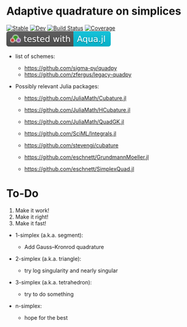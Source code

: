# Adaptive quadrature on simplices

[![Stable](https://img.shields.io/badge/docs-stable-blue.svg)](https://zmoitier.github.io/AdaptiveSimplexQuadrature.jl/stable/)
[![Dev](https://img.shields.io/badge/docs-dev-blue.svg)](https://zmoitier.github.io/AdaptiveSimplexQuadrature.jl/dev/)
[![Build Status](https://github.com/zmoitier/AdaptiveSimplexQuadrature.jl/actions/workflows/CI.yml/badge.svg?branch=main)](https://github.com/zmoitier/AdaptiveSimplexQuadrature.jl/actions/workflows/CI.yml?query=branch%3Amain)
[![Coverage](https://codecov.io/gh/zmoitier/AdaptiveSimplexQuadrature.jl/branch/main/graph/badge.svg)](https://codecov.io/gh/zmoitier/AdaptiveSimplexQuadrature.jl)
[![Aqua](https://raw.githubusercontent.com/JuliaTesting/Aqua.jl/master/badge.svg)](https://github.com/JuliaTesting/Aqua.jl)

* list of schemes:
  - https://github.com/sigma-py/quadpy
  - https://github.com/zfergus/legacy-quadpy

* Possibly relevant Julia packages:
  - https://github.com/JuliaMath/Cubature.jl
  - https://github.com/JuliaMath/HCubature.jl
  - https://github.com/JuliaMath/QuadGK.jl

  - https://github.com/SciML/Integrals.jl

  - https://github.com/stevengj/cubature
  - https://github.com/eschnett/GrundmannMoeller.jl
  - https://github.com/eschnett/SimplexQuad.jl

# To-Do

1. Make it work!
2. Make it right!
3. Make it fast!

* 1-simplex (a.k.a. segment):
  - Add Gauss–Kronrod quadrature

* 2-simplex (a.k.a. triangle):
  - try log singularity and nearly singular

* 3-simplex (a.k.a. tetrahedron):
  - try to do something

* n-simplex:
  - hope for the best
